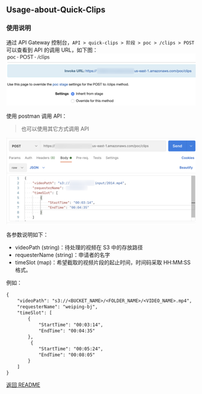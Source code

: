 ## Usage-about-Quick-Clips

### 使用说明
通过 API Gateway 控制台，```API > quick-clips > 阶段 > poc > /clips > POST``` 可以查看到 API 的调用 URL，如下图：  
![InvokeURL](png/11-api-InvokeURL.png "InvokeURL")

使用 postman 调用 API：  
>也可以使用其它方式调用 API

![CallApi](png/12-CallApi.png "CallApi")

各参数说明如下：

- videoPath (string)：待处理的视频在 S3 中的存放路径
- requesterName (string)：申请者的名字
- timeSlot (map)：希望截取的视频片段的起止时间，时间码采取 HH:MM:SS 格式。

例如：

```
{
    "videoPath": "s3://<BUCKET_NAME>/<FOLDER_NAME>/<VIDEO_NAME>.mp4",
    "requesterName": "weiping-bj",
    "timeSlot": [
        {
            "StartTime": "00:03:14",
            "EndTime": "00:04:35"
        },
         {
            "StartTime": "00:05:24",
            "EndTime": "00:08:05"
        }
    ]
}
```

[返回 README](README.md)